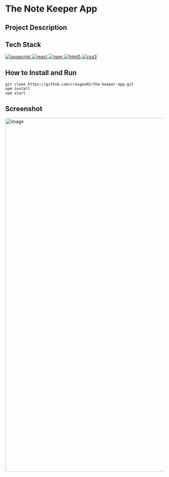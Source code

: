 # The Note Keeper App

## Project Description

## Tech Stack
<a href="https://www.javascript.com/"> <img src="https://icongr.am/devicon/javascript-original.svg?size=40&color=currentColor" alt="javascript"/> </a>
<a href="https://reactjs.org/"> <img src="https://icongr.am/devicon/react-original.svg?size=40&color=currentColor" alt="react"/> </a>
<a href="https://www.npmjs.com/"> <img src="https://icongr.am/devicon/npm-original-wordmark.svg?size=40&color=currentColor" alt="npm"/> </a>
<a href="https://www.w3schools.com/html/"> <img src="https://icongr.am/devicon/html5-original.svg?size=40&color=8000ff" alt="html5"/> </a>
<a href="https://www.w3schools.com/css/"> <img src="https://icongr.am/devicon/css3-original.svg?size=40&color=8000ff" alt="css3"/> </a>

## How to Install and Run
```
git clone https://github.com/craigea92/the-keeper-app.git
npm install
npm start
```

## Screenshot

<img width="1119" alt="image" src="https://user-images.githubusercontent.com/82875984/233597067-e6ec18f7-23ad-42dd-b807-e1b37e1ec54a.png">
